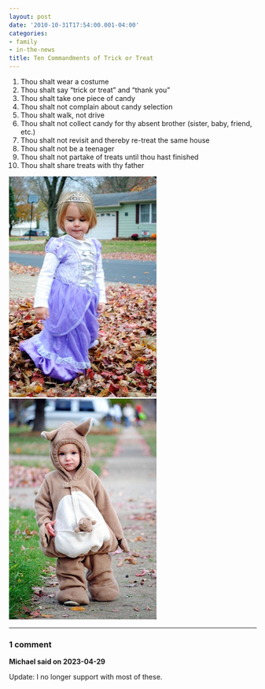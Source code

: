 ```yaml
---
layout: post
date: '2010-10-31T17:54:00.001-04:00'
categories:
- family
- in-the-news
title: Ten Commandments of Trick or Treat
---
```


1. Thou shalt wear a costume
2. Thou shalt say “trick or treat” and “thank you”
3. Thou shalt take one piece of candy
4. Thou shalt not complain about candy selection
5. Thou shalt walk, not drive
6. Thou shalt not collect candy for thy absent brother (sister, baby, friend, etc.)
7. Thou shalt not revisit and thereby re-treat the same house
8. Thou shalt not be a teenager
9. Thou shalt not partake of treats until thou hast finished
10. Thou shalt share treats with thy father

![](/assets/2010/DSC_0072-10.jpg)
![](/assets/2010/DSC_0104-10.jpg)

---

### 1 comment

**Michael said on 2023-04-29**

Update: I no longer support with most of these.